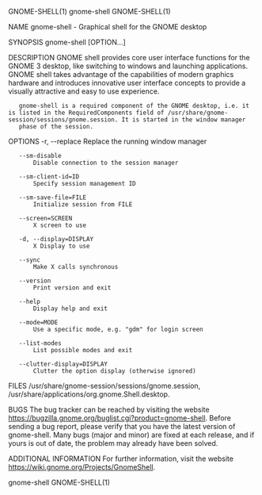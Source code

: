 GNOME-SHELL(1)                                                                                   gnome-shell                                                                                   GNOME-SHELL(1)



NAME
       gnome-shell - Graphical shell for the GNOME desktop

SYNOPSIS
       gnome-shell [OPTION...]

DESCRIPTION
       GNOME shell provides core user interface functions for the GNOME 3 desktop, like switching to windows and launching applications. GNOME shell takes advantage of the capabilities of modern graphics
       hardware and introduces innovative user interface concepts to provide a visually attractive and easy to use experience.

       gnome-shell is a required component of the GNOME desktop, i.e. it is listed in the RequiredComponents field of /usr/share/gnome-session/sessions/gnome.session. It is started in the window manager
       phase of the session.

OPTIONS
       -r, --replace
           Replace the running window manager

       --sm-disable
           Disable connection to the session manager

       --sm-client-id=ID
           Specify session management ID

       --sm-save-file=FILE
           Initialize session from FILE

       --screen=SCREEN
           X screen to use

       -d, --display=DISPLAY
           X Display to use

       --sync
           Make X calls synchronous

       --version
           Print version and exit

       --help
           Display help and exit

       --mode=MODE
           Use a specific mode, e.g. "gdm" for login screen

       --list-modes
           List possible modes and exit

       --clutter-display=DISPLAY
           Clutter the option display (otherwise ignored)

FILES
       /usr/share/gnome-session/sessions/gnome.session, /usr/share/applications/org.gnome.Shell.desktop.

BUGS
       The bug tracker can be reached by visiting the website https://bugzilla.gnome.org/buglist.cgi?product=gnome-shell. Before sending a bug report, please verify that you have the latest version of
       gnome-shell. Many bugs (major and minor) are fixed at each release, and if yours is out of date, the problem may already have been solved.

ADDITIONAL INFORMATION
       For further information, visit the website https://wiki.gnome.org/Projects/GnomeShell.



gnome-shell                                                                                                                                                                                    GNOME-SHELL(1)
